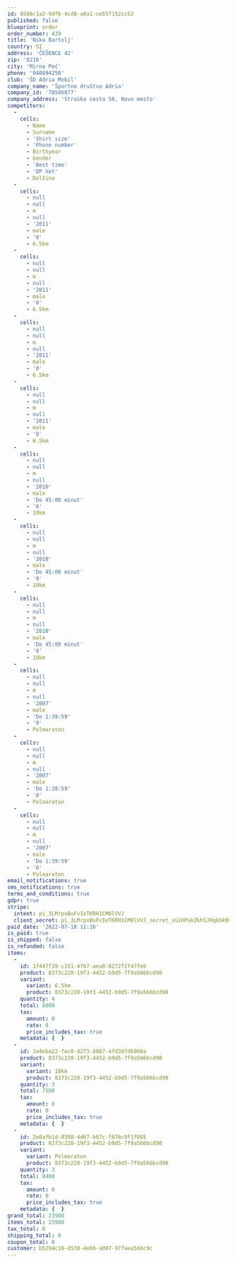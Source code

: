 ```yaml
---
id: 0586c1a2-9df6-4cd8-a8a1-ce557152cc52
published: false
blueprint: order
order_number: 439
title: 'Nika Bartolj'
country: SI
address: 'ČEŠENCE 42'
zip: '8216'
city: 'Mirna Peč'
phone: '040894250'
club: 'ŠD Adria Mobil'
company_name: 'Športno društvo Adria'
company_id: '78546877'
company_address: 'Straška cesta 50, Novo mesto'
competitors:
  -
    cells:
      - Name
      - Surname
      - 'Shirt size'
      - 'Phone number'
      - Birthyear
      - Gender
      - 'Best time'
      - 'DP Vet'
      - Dolžina
  -
    cells:
      - null
      - null
      - m
      - null
      - '2011'
      - male
      - '0'
      - 6.5km
  -
    cells:
      - null
      - null
      - m
      - null
      - '2011'
      - male
      - '0'
      - 6.5km
  -
    cells:
      - null
      - null
      - m
      - null
      - '2011'
      - male
      - '0'
      - 6.5km
  -
    cells:
      - null
      - null
      - m
      - null
      - '2011'
      - male
      - '0'
      - 6.5km
  -
    cells:
      - null
      - null
      - m
      - null
      - '2010'
      - male
      - 'Do 45:00 minut'
      - '0'
      - 10km
  -
    cells:
      - null
      - null
      - m
      - null
      - '2010'
      - male
      - 'Do 45:00 minut'
      - '0'
      - 10km
  -
    cells:
      - null
      - null
      - m
      - null
      - '2010'
      - male
      - 'Do 45:00 minut'
      - '0'
      - 10km
  -
    cells:
      - null
      - null
      - m
      - null
      - '2007'
      - male
      - 'Do 1:39:59'
      - '0'
      - Polmaraton
  -
    cells:
      - null
      - null
      - m
      - null
      - '2007'
      - male
      - 'Do 1:39:59'
      - '0'
      - Polmaraton
  -
    cells:
      - null
      - null
      - m
      - null
      - '2007'
      - male
      - 'Do 1:39:59'
      - '0'
      - Polmaraton
email_notifications: true
sms_notifications: true
terms_and_conditions: true
gdpr: true
stripe:
  intent: pi_3LMrpxBuFvIeTKRH1CM8lVVJ
  client_secret: pi_3LMrpxBuFvIeTKRH1CM8lVVJ_secret_xGiKPukZkhSJRq6bkBvPoQQwm
paid_date: '2022-07-18 11:16'
is_paid: true
is_shipped: false
is_refunded: false
items:
  -
    id: 1f447f39-c151-4f67-aea8-8272f2f47fe6
    product: 8373c220-19f3-4452-b9d5-7f9a566bcd90
    variant:
      variant: 6.5km
      product: 8373c220-19f3-4452-b9d5-7f9a566bcd90
    quantity: 4
    total: 8000
    tax:
      amount: 0
      rate: 0
      price_includes_tax: true
    metadata: {  }
  -
    id: 1e4eba22-fec0-4273-8867-4fd3d7db908a
    product: 8373c220-19f3-4452-b9d5-7f9a566bcd90
    variant:
      variant: 10km
      product: 8373c220-19f3-4452-b9d5-7f9a566bcd90
    quantity: 3
    total: 7500
    tax:
      amount: 0
      rate: 0
      price_includes_tax: true
    metadata: {  }
  -
    id: 2e0afb1d-0398-4d67-b07c-f676c9f1f085
    product: 8373c220-19f3-4452-b9d5-7f9a566bcd90
    variant:
      variant: Polmaraton
      product: 8373c220-19f3-4452-b9d5-7f9a566bcd90
    quantity: 3
    total: 8400
    tax:
      amount: 0
      rate: 0
      price_includes_tax: true
    metadata: {  }
grand_total: 23900
items_total: 23900
tax_total: 0
shipping_total: 0
coupon_total: 0
customer: b5294c18-d530-4e68-a087-97faea5d4c9c
---
```

